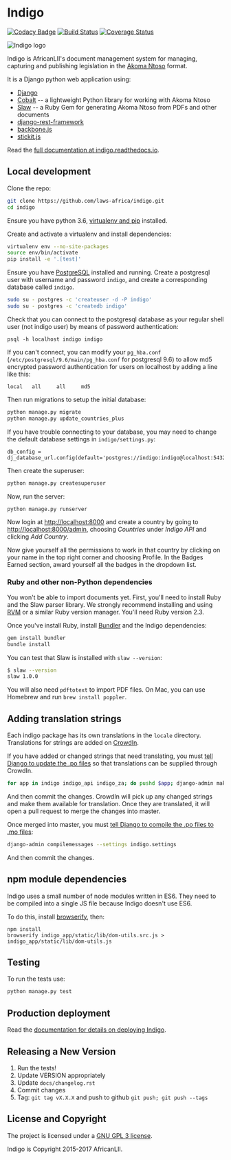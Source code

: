 # Indigo

[![Codacy Badge](https://api.codacy.com/project/badge/Grade/495add45b788408284b48c0e045ca408)](https://app.codacy.com/app/longhotsummer/indigo?utm_source=github.com&utm_medium=referral&utm_content=laws-africa/indigo&utm_campaign=Badge_Grade_Dashboard)
[![Build Status](https://travis-ci.org/laws-africa/indigo.svg)](http://travis-ci.org/laws-africa/indigo) [![Coverage Status](https://coveralls.io/repos/github/laws-africa/indigo/badge.svg?branch=master)](https://coveralls.io/github/laws-africa/indigo?branch=master)

![Indigo logo](https://raw.githubusercontent.com/Code4SA/indigo/master/docs/logo.png "Indigo logo")

Indigo is AfricanLII's document management system for managing, capturing and publishing
legislation in the [Akoma Ntoso](http://www.akomantoso.org/) format.

It is a Django python web application using:

* [Django](http://djangoproject.com/)
* [Cobalt](http://cobalt.readthedocs.io/en/latest/) -- a lightweight Python library for working with Akoma Ntoso
* [Slaw](https://rubygems.org/gems/slaw) -- a Ruby Gem for generating Akoma Ntoso from PDFs and other documents
* [django-rest-framework](http://www.django-rest-framework.org/)
* [backbone.js](http://backbonejs.org/)
* [stickit.js](http://nytimes.github.io/backbone.stickit/)

Read the [full documentation at indigo.readthedocs.io](http://indigo.readthedocs.io/en/latest/index.html).

## Local development

Clone the repo:

```bash
git clone https://github.com/laws-africa/indigo.git
cd indigo
```

Ensure you have python 3.6, [virtualenv and pip](https://virtualenv.pypa.io/en/stable/installation/) installed.

Create and activate a virtualenv and install dependencies:

```bash
virtualenv env --no-site-packages
source env/bin/activate
pip install -e '.[test]'
```

Ensure you have [PostgreSQL](https://www.postgresql.org/) installed and running. Create a postgresql user with username and password `indigo`,
and create a corresponding database called `indigo`.

```bash
sudo su - postgres -c 'createuser -d -P indigo'
sudo su - postgres -c 'createdb indigo'
```

Check that you can connect to the postgresql database as your regular shell user (not indigo user) by means of password authentication:

```
psql -h localhost indigo indigo
```

If you can't connect, you can modify your `pg_hba.conf` (`/etc/postgresql/9.6/main/pg_hba.conf` for postgresql 9.6) to allow md5 encrypted password authentication for users on localhost by adding a line like this:

```
local	all		all     md5
```

Then run migrations to setup the initial database:

```bash
python manage.py migrate
python manage.py update_countries_plus
```

If you have trouble connecting to your database, you may need to change the default database settings in `indigo/settings.py`:

    db_config = dj_database_url.config(default='postgres://indigo:indigo@localhost:5432/indigo')

Then create the superuser:

```bash
python manage.py createsuperuser
```

Now, run the server:

```
python manage.py runserver
```

Now login at [http://localhost:8000](http://localhost:8000) and create a country by going to [http://localhost:8000/admin](http://localhost:8000/admin), choosing *Countries* under *Indigo API* and clicking *Add Country*.

Now give yourself all the permissions to work in that country by clicking on your name in the top right corner and choosing Profile. In the Badges Earned section, award yourself all the badges in the dropdown list.

### Ruby and other non-Python dependencies

You won't be able to import documents yet. First, you'll need to install Ruby and the Slaw parser library.
We strongly recommend installing and using [RVM](http://rvm.io/) or a similar Ruby version manager. You'll
need Ruby version 2.3.

Once you've install Ruby, install [Bundler](https://bundler.io/) and the Indigo dependencies:

```bash
gem install bundler
bundle install
```

You can test that Slaw is installed with `slaw --version`:

```bash
$ slaw --version
slaw 1.0.0
```

You will also need `pdftotext` to import PDF files. On Mac, you can use Homebrew and run `brew install poppler`.


## Adding translation strings

Each indigo package has its own translations in the `locale` directory. Translations for strings are added on [CrowdIn](https://crowdin.com/project/lawsafrica-indigo).

If you have added or changed strings that need translating, you must [tell Django to update the .po files](https://docs.djangoproject.com/en/2.2/topics/i18n/translation/#localization-how-to-create-language-files) so that translations can be supplied through CrowdIn.

```bash
for app in indigo indigo_api indigo_za; do pushd $app; django-admin makemessages -a; popd; done
```

And then commit the changes. CrowdIn will pick up any changed strings and make them available for translation. Once they are translated, it will
open a pull request to merge the changes into master.

Once merged into master, you must [tell Django to compile the .po files to .mo files](https://docs.djangoproject.com/en/2.2/topics/i18n/translation/#compiling-message-files):

```bash
django-admin compilemessages --settings indigo.settings
```

And then commit the changes.


## npm module dependencies

Indigo uses a small number of node modules written in ES6. They need to be compiled into a single JS file
because Indigo doesn't use ES6.

To do this, install [browserify](http://browserify.org/), then:

```
npm install
browserify indigo_app/static/lib/dom-utils.src.js > indigo_app/static/lib/dom-utils.js
```


## Testing

To run the tests use:

```bash
python manage.py test
```

## Production deployment

Read the [documentation for details on deploying Indigo](http://indigo.readthedocs.org/en/latest/running/index.html).

## Releasing a New Version

1. Run the tests!
2. Update VERSION appropriately
3. Update `docs/changelog.rst`
4. Commit changes
5. Tag: `git tag vX.X.X` and push to github `git push; git push --tags`

## License and Copyright

The project is licensed under a [GNU GPL 3 license](LICENSE).

Indigo is Copyright 2015-2017 AfricanLII.
